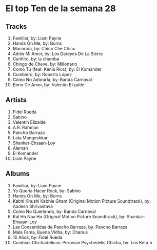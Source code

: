 # El top Ten de la semana 28

## Tracks
1. Familiar, by: Liam Payne
1. Hands On Me, by: Burns
1. Macorina, by: Chico Che Chico
1. Adiós Mi Amor, by: Los Dareyes De La Sierra
1. Cariñito, by: la chamba
1. Chingo de Cheve, by: Millonario
1. Como Tu (feat. Kenia Rios), by: El Komander
1. Cumbiero, by: Roberto López
1. Cómo No Adorarla, by: Banda Carnaval
1. Ebrio De Amor, by: Valentín Elizalde

## Artists
1. Fidel Rueda
1. Sabino
1. Valentín Elizalde
1. A.R. Rahman
1. Pancho Barraza
1. Lata Mangeshkar
1. Shankar-Ehsaan-Loy
1. Aleman
1. El Komander
1. Liam Payne

## Albums
1. Familiar, by: Liam Payne
1. Yo Quería Hacer Rock, by: Sabino
1. Hands On Me, by: Burns
1. Kabhi Khushi Kabhie Gham (Original Motion Picture Soundtrack), by: Aadesh Shrivastava
1. Como No Queriendo, by: Banda Carnaval
1. Kal Ho Naa Ho (Original Motion Picture Soundtrack), by: Shankar-Ehsaan-Loy
1. Las Consentidas de Pancho Barraza, by: Pancho Barraza
1. Mala Fama, Buena Vidha, by: Dharius
1. 10 Años, by: Fidel Rueda
1. Cumbias Chichadelicas: Peruvian Psychedelic Chicha, by: Los Beta 5

